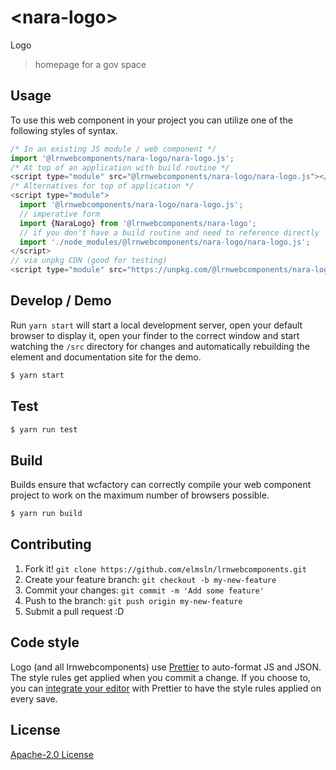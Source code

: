 # &lt;nara-logo&gt;

Logo
> homepage for a gov space

## Usage
To use this web component in your project you can utilize one of the following styles of syntax.

```js
/* In an existing JS module / web component */
import '@lrnwebcomponents/nara-logo/nara-logo.js';
/* At top of an application with build routine */
<script type="module" src="@lrnwebcomponents/nara-logo/nara-logo.js"></script>
/* Alternatives for top of application */
<script type="module">
  import '@lrnwebcomponents/nara-logo/nara-logo.js';
  // imperative form
  import {NaraLogo} from '@lrnwebcomponents/nara-logo';
  // if you don't have a build routine and need to reference directly
  import './node_modules/@lrnwebcomponents/nara-logo/nara-logo.js';
</script>
// via unpkg CDN (good for testing)
<script type="module" src="https://unpkg.com/@lrnwebcomponents/nara-logo/nara-logo.js"></script>
```

## Develop / Demo
Run `yarn start` will start a local development server, open your default browser to display it, open your finder to the correct window and start watching the `/src` directory for changes and automatically rebuilding the element and documentation site for the demo.
```bash
$ yarn start
```

## Test

```bash
$ yarn run test
```

## Build
Builds ensure that wcfactory can correctly compile your web component project to
work on the maximum number of browsers possible.
```bash
$ yarn run build
```

## Contributing

1. Fork it! `git clone https://github.com/elmsln/lrnwebcomponents.git`
2. Create your feature branch: `git checkout -b my-new-feature`
3. Commit your changes: `git commit -m 'Add some feature'`
4. Push to the branch: `git push origin my-new-feature`
5. Submit a pull request :D

## Code style

Logo (and all lrnwebcomponents) use [Prettier][prettier] to auto-format JS and JSON.  The style rules get applied when you commit a change.  If you choose to, you can [integrate your editor][prettier-ed] with Prettier to have the style rules applied on every save.

[prettier]: https://github.com/prettier/prettier/
[prettier-ed]: https://github.com/prettier/prettier/#editor-integration
[polyserve]: https://github.com/Polymer/polyserve
[web-component-tester]: https://github.com/Polymer/web-component-tester

## License
[Apache-2.0 License](http://opensource.org/licenses/Apache-2.0)